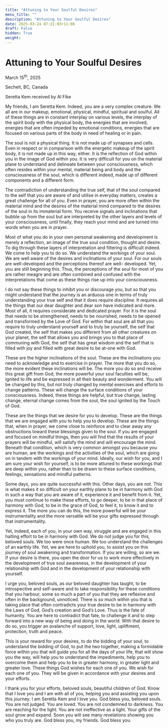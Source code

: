 ```yaml
---
title: "Attuning to Your Soulful Desires"
menu_title: ""
description: "Attuning to Your Soulful Desires"
date: 2025-03-24 07:21:03+11:00
draft: False
hidden: True
weight:
---
```

# Attuning to Your Soulful Desires

March 15<sup>th</sup>, 2025

Sechelt, BC, Canada

Seretta Kem received by Al Fike

My friends, I am Seretta Kem. Indeed, you are a very complex creature. We all are in our makeup, emotional, physical, mindful, spiritual and soulful. All of these things are in constant interplay on various levels, the interplay of the spirit body with the physical body, the energies that are involved, energies that are often impeded by emotional conditions, energies that are focused on various parts of the body in need of healing or in pain.

The soul is not a physical thing. It is not made up of synapses and cells. Even in respect or in comparison with the energetic makeup of the spirit body, it is not made up in this way, either. It is the reflection of God within you in the image of God within you. It is very difficult for you on the material plane to understand and delineate between your consciousness, which often resides within your mental, material being and body and the consciousness of the soul, which is different indeed, made up of different components and a different form.

The contradiction of understanding the true self, that of the soul compared to the self that you are aware of and utilise in everyday matters, creates a great challenge for all of you. Even in prayer, you are more often within the material mind and the desires of the material mind compared to the desires of the soul in its immaterial form. You receive signals and inclinations that bubble up from the soul but are interpreted by the other layers and levels of your consciousness, until finally, they reach your mind and are turned into words when you are in prayer.

Most of what you do in your own personal awakening and development is merely a reflection, an image of the true soul condition, thought and desire. To dig through these layers of interpretation and filtering is difficult indeed. We come to help you to do so. We understand the workings of your soul. We are well aware of the desires and inclinations of your soul. For our souls are well-developed and the perceptions thereof are well- developed. Yet, you are still beginning this. Thus, the perceptions of the soul for most of you are rather meagre and are often combined and confused with the interpretations that come as these things rise up into your consciousness.

I do not say these things to inhibit you or discourage you, but so that you might understand that the journey is an arduous one in terms of truly understanding your true self and that it does require discipline. It requires all the things that our dear daughter and dear son have indicated and more. Most of all, it requires considerate and dedicated prayer. For it is the soul that needs to be strengthened, needs to be nourished, needs to be opened and transformed by the Love of God. For within that soul are all that you require to truly understand yourself and to truly be yourself, the self that God created, the self that makes you different from all other creatures on your planet, the self that allows you and brings you to that place of communing with God, the self that has great wisdom and the self that is filled with joy and filled with great desire to be at-one with God.

These are the higher inclinations of the soul. These are the inclinations you need to acknowledge and to exercise in prayer. The more that you do so, the more evident these inclinations will be. The more you do so and receive this great gift from God, the more powerful your soul faculties will be, ignited to life and be expressed in all their beauty and wonderment. You will be changed by this, but not truly changed by mental exercises and efforts to change patterns. These will change the surface conditions of your consciousness. Indeed, these things are helpful, but true change, lasting change, eternal change comes from the soul, the soul ignited by the Touch of God.

These are the things that we desire for you to develop. These are the things that we are engaged with you to help you to develop. These are the things that, when in prayer, we come close to reinforce and to clear away any obstructions toward these blessings given to the soul. If you are engaged and focused on mindful things, then you will find that the results of your prayers will be mindful, will satisfy the mind and will encourage the mind. Beneath that condition, which is very common amongst you because you are human, are the workings and the activities of the soul, which are going on in tandem with the workings of your mind. Ideally, our wish for you, and I am sure your wish for yourself, is to be more attuned to these workings that are deep within you, rather than to be drawn to these surface conditions, feelings, sensations and mindful patterns.

Some days, you are quite successful with this. Other days, you are not. This is what makes it so difficult on your earthly plane to be in harmony with God in such a way that you are aware of it, experience it and benefit from it. Yet, you must continue to make these efforts, to go deeper, to be in that place of harmony with God, to be in the grace of God, to feel it, to know it and to express it. The more you can do this, the more powerful will be your instrumentality and the more versatile will be your gifts expressed through that instrumentality.

Yet, indeed, each of you, in your own way, struggle and are engaged in this halting effort to be in harmony with God. We do not judge you for this, beloved souls. We too were once human. We too understand the challenges of an earthly life. Yet, we are here to uphold you, to assist you on this journey of soul awakening and transformation. If you are willing, so are we. If your desire is there, you open the door for us to work more effectively in the development of true soul awareness, in the development of your relationship with God and in the development of your relationship with yourself.

I urge you, beloved souls, as our beloved daughter has taught, to be introspective and self-aware and to take responsibility for these conditions that you harbour, some so much a part of you that they are reflexive and often in the background, unnoticed. There is so much within you that is taking place that often contradicts your true desire to be in harmony with the Laws of God, God’s creation and God’s Love. Thus is the fate of humanity. You are here to contradict that fate, to challenge it and to step forward into a new way of being and doing in the world. With that desire to do so, you trigger an avalanche of support, love, light, upliftment, protection, truth and peace.

This is your reward for your desires, to do the bidding of your soul, to understand the bidding of God, to put the two together, making a formidable force within you that will guide you for all the days of your life, that will show you the way, will help you to understand the impediments, help you to overcome them and help you to be in greater harmony, in greater light and greater love. These things God wishes for each one of you. We wish for each one of you. They will be given in accordance with your desires and your efforts.

I thank you for your efforts, beloved souls, beautiful children of God. Know that I love you and I am with all of you, helping you and assisting you upon this journey. I am Seretta Kem and I love you. God bless you, beloved souls. You are not judged. You are loved. You are not condemned to darkness. You are reaching for the light. You are not ineffective as a light. Your gifts of the soul grow and expand. Soon you will see many revelations showing you who you truly are. God bless you, my friends. God bless you.
